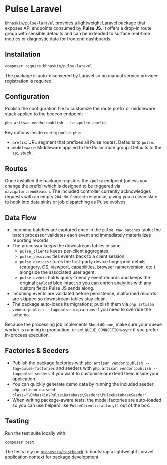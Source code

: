 # Pulse Laravel

`bhhaskin/pulse-laravel` provides a lightweight Laravel package that exposes API endpoints consumed by **Pulse JS**. It offers a drop-in route group with sensible defaults and can be extended to surface real-time metrics or diagnostic data for frontend dashboards.

## Installation

```bash
composer require bhhaskin/pulse-laravel
```

The package is auto-discovered by Laravel so no manual service provider registration is required.

## Configuration

Publish the configuration file to customize the route prefix or middleware stack applied to the beacon endpoint:

```bash
php artisan vendor:publish --tag=pulse-config
```

Key options inside `config/pulse.php`:

- `prefix`: URL segment that prefixes all Pulse routes. Defaults to `pulse`.
- `middleware`: Middleware applied to the Pulse route group. Defaults to the `api` stack.

## Routes

Once installed the package registers the `/pulse` endpoint (unless you change the prefix) which is designed to be triggered via `navigator.sendBeacon`. The included controller currently acknowledges requests with an empty `204 No Content` response, giving you a clean slate to hook into data sinks or job dispatching as Pulse evolves.

## Data Flow

- Incoming batches are captured once in the `pulse_raw_batches` table; the batch processor validates each event and immediately materializes reporting records.
- The processor keeps the downstream tables in sync:
  - `pulse_clients` keeps per-client aggregates.
  - `pulse_sessions` ties events back to a client session.
  - `pulse_devices` stores the first-party device fingerprint details (category, OS, viewport, capabilities, browser name/version, etc.) alongside the associated user agent.
  - `pulse_events` holds query-friendly event records and keeps the original `payload` blob intact so you can enrich analytics with any custom fields Pulse JS sends along.
- Incoming events are validated before persistence; malformed records are skipped so downstream tables stay clean.
- The package auto-loads its migrations; publish them via `php artisan vendor:publish --tag=pulse-migrations` if you need to override the schema.

Because the processing job implements `ShouldQueue`, make sure your queue worker is running in production, or set `QUEUE_CONNECTION=sync` if you prefer in-process execution.

## Factories & Seeders

- Publish the package factories with `php artisan vendor:publish --tag=pulse-factories` and seeders with `php artisan vendor:publish --tag=pulse-seeders` if you want to customise or extend them inside your application.
- You can quickly generate demo data by running the included seeder: `php artisan db:seed --class="\Bhhaskin\Pulse\Database\Seeders\PulseDatabaseSeeder"`.
- When writing package-aware tests, the model factories are auto-loaded so you can use helpers like `PulseClient::factory()` out of the box.

## Testing

Run the test suite locally with:

```bash
composer test
```

The tests rely on [`orchestra/testbench`](https://github.com/orchestral/testbench) to bootstrap a lightweight Laravel application context for package development.
